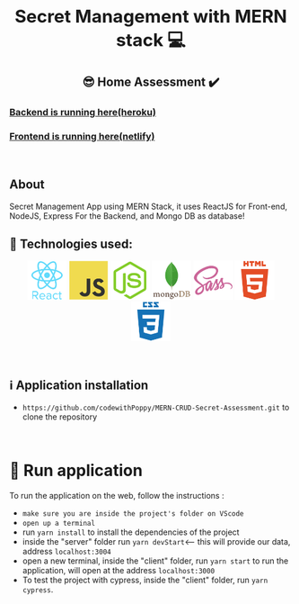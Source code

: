 
## **<h2 align="center">Secret Management with MERN stack 💻</h2>**

<h2 align="center"> 
       😎 Home Assessment ✔️
</h2>

### [Backend is running here(heroku)](https://yev-secret-management.herokuapp.com)
### [Frontend is running here(netlify)](https://yev-secret-management.netlify.app)
<br>


## About
Secret Management App using MERN Stack, it uses ReactJS for Front-end, NodeJS, Express For the Backend, and Mongo DB as database!

## :rocket: Technologies used:
<p align="center">
	<img src="https://github.com/devicons/devicon/blob/master/icons/react/react-original-wordmark.svg" alt="react" width="70" height="70"/>
	<img src="https://github.com/devicons/devicon/blob/master/icons/javascript/javascript-original.svg" alt="js" width="70" height="70"/>
	<img src="https://github.com/devicons/devicon/blob/master/icons/nodejs/nodejs-original.svg" alt="mongo" width="70" height="70"/>
	<img src="https://github.com/devicons/devicon/blob/master/icons/mongodb/mongodb-original-wordmark.svg" alt="mongo" width="70" height="70"/>
	<img src="https://github.com/devicons/devicon/blob/master/icons/sass/sass-original.svg" alt="css3" width="70" height="70"/>
	<img src="https://github.com/devicons/devicon/blob/master/icons/html5/html5-plain-wordmark.svg" alt="html5"  width="70" height="70"/>
	<img src="https://github.com/devicons/devicon/blob/master/icons/css3/css3-plain-wordmark.svg" alt="css3" width="70" height="70"/>
	
</p>

<br>

## :information_source: Application installation
- `https://github.com/codewithPoppy/MERN-CRUD-Secret-Assessment.git` to clone the repository

<br>

# 🎲 Run application
To run the application on the web, follow the instructions :
- `make sure you are inside the project's folder on VScode`
- `open up a terminal`
- run `yarn install` to install the dependencies of the project
- inside the "server" folder run `yarn devStart`<-- this will provide our data,  address `localhost:3004` 
- open a new terminal, inside the "client" folder, run `yarn start` to run the application, will open at the address `localhost:3000`
- To test the project with cypress, inside the "client" folder, run `yarn cypress`.
<br>


